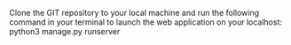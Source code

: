 Clone the GIT repository to your local machine and run the following command in your terminal to launch the web application on your localhost: python3 manage.py runserver

